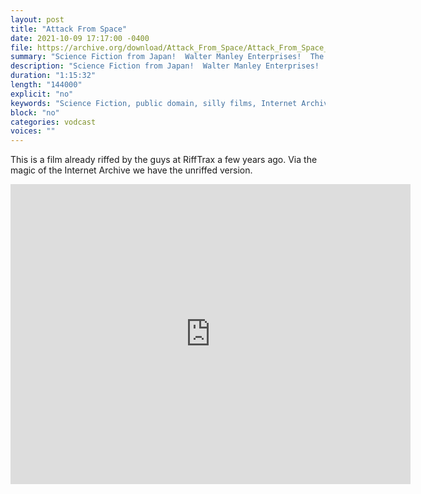```yaml
---
layout: post
title: "Attack From Space"
date: 2021-10-09 17:17:00 -0400
file: https://archive.org/download/Attack_From_Space/Attack_From_Space_512kb.mp4
summary: "Science Fiction from Japan!  Walter Manley Enterprises!  The best that can be said is that this has been riffed by RiffTrax.  This is the unriffed version courtesy the Internet Archive."
description: "Science Fiction from Japan!  Walter Manley Enterprises!  The best that can be said is that this has been riffed by RiffTrax.  This is the unriffed version courtesy the Internet Archive."
duration: "1:15:32"
length: "144000"
explicit: "no" 
keywords: "Science Fiction, public domain, silly films, Internet Archive"
block: "no" 
categories: vodcast
voices: ""
---
```

This is a film already riffed by the guys at RiffTrax a few years ago.  Via the magic of the Internet Archive we have the unriffed version.

<iframe src="https://archive.org/embed/Attack_From_Space" width="640" height="480" frameborder="0" webkitallowfullscreen="true" mozallowfullscreen="true" allowfullscreen></iframe>


